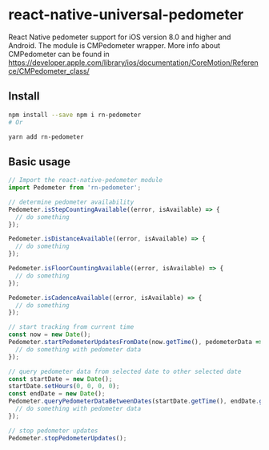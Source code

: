 # react-native-universal-pedometer

React Native pedometer support for iOS version 8.0 and higher and Android. The module is CMPedometer wrapper. More info about CMPedometer can be found in https://developer.apple.com/library/ios/documentation/CoreMotion/Reference/CMPedometer_class/

## Install

```sh
npm install --save npm i rn-pedometer
# Or

yarn add rn-pedometer
```

## Basic usage

```js
// Import the react-native-pedometer module
import Pedometer from 'rn-pedometer';

// determine pedometer availability
Pedometer.isStepCountingAvailable((error, isAvailable) => {
  // do something
});

Pedometer.isDistanceAvailable((error, isAvailable) => {
  // do something
});

Pedometer.isFloorCountingAvailable((error, isAvailable) => {
  // do something
});

Pedometer.isCadenceAvailable((error, isAvailable) => {
  // do something
});

// start tracking from current time
const now = new Date();
Pedometer.startPedometerUpdatesFromDate(now.getTime(), pedometerData => {
  // do something with pedometer data
});

// query pedometer data from selected date to other selected date
const startDate = new Date();
startDate.setHours(0, 0, 0, 0);
const endDate = new Date();
Pedometer.queryPedometerDataBetweenDates(startDate.getTime(), endDate.getTime(), pedometerData => {
  // do something with pedometer data
});

// stop pedometer updates
Pedometer.stopPedometerUpdates();
```
